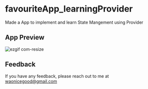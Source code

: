 # favouriteApp_learningProvider

Made a App to implement and learn State Mangement using Provider

## App Preview
![ezgif com-resize](https://github.com/pawan-wao/favouriteApp_learningProvider/assets/119276655/a2689fcb-dfec-4082-94fb-32f15d04175e)


## Feedback
If you have any feedback, please reach out to me at waonicegood@gmail.com
